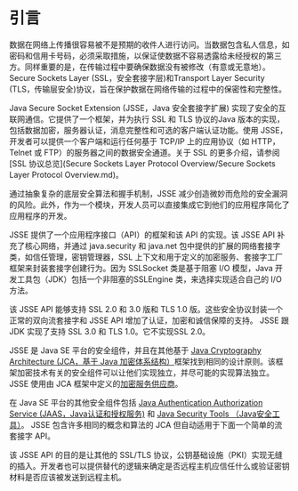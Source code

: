 # 引言

数据在网络上传播很容易被不是预期的收件人进行访问。当数据包含私人信息，如密码和信用卡号码，必须采取措施，以保证使数据不容易透露给未经授权的第三方。同样重要的是，在传输过程中要确保数据没有被修改（有意或无意地）。 Secure Sockets Layer (SSL，安全套接字层)和Transport Layer Security (TLS，传输层安全)协议，旨在保护数据在网络传输的过程中的保密性和完整性。

Java Secure Socket Extension (JSSE，Java 安全套接字扩展) 实现了安全的互联网通信。它提供了一个框架，并为执行 SSL 和 TLS 协议的Java 版本的实现，包括数据加密，服务器认证，消息完整性和可选的客户端认证功能。使用 JSSE，开发者可以提供一个客户端和运行任何基于 TCP/IP 上的应用协议（如 HTTP，Telnet 或 FTP）的服务器之间的数据安全通道。关于 SSL 的更多介绍，请参阅 [SSL 协议总览](Secure Sockets Layer Protocol Overview/Secure Sockets Layer Protocol Overview.md)。

通过抽象复杂的底层安全算法和握手机制，JSSE 减少创造微妙而危险的安全漏洞的风险。此外，作为一个模块，开发人员可以直接集成它到他们的应用程序简化了应用程序的开发。

JSSE 提供了一个应用程序接口（API）的框架和该 API 的实现。该 JSSE API 补充了核心网络，并通过 java.security 和 java.net 包中提供的扩展的网络套接字类，如信任管理，密钥管理器，SSL 上下文和用于定义的加密服务、套接字工厂框架来封装套接字创建行为。因为 SSLSocket 类是基于阻塞 I/O 模型，Java 开发工具包（JDK）包括一个非阻塞的SSLEngine 类，来选择实现适合自己的 I/O 方法。

该 JSSE API 能够支持 SSL 2.0 和 3.0 版和 TLS 1.0 版。这些安全协议封装一个正常的双向流套接字和 JSSE API 增加了认证，加密和诚信保障的支持。 JSSE 跟 JDK 实现了支持 SSL 3.0 和 TLS 1.0。它不实现SSL 2.0。

JSSE 是 Java SE 平台的安全组件，并且在其他基于 [Java Cryptography Architecture (JCA，基于 Java 加密体系结构）](https://docs.oracle.com/javase/8/docs/technotes/guides/security/crypto/CryptoSpec.html#Design)框架找到相同的设计原则。该框架加密技术有关的安全组件可以让他们实现独立，并尽可能的实现算法独立。 JSSE 使用由 JCA 框架中定义的[加密服务供应商](https://docs.oracle.com/javase/8/docs/technotes/guides/security/crypto/CryptoSpec.html#ProviderArch)。

在 Java SE 平台的其他安全组件包括 [Java Authentication Authorization Service (JAAS，Java认证和授权服务)](https://docs.oracle.com/javase/8/docs/technotes/guides/security/jaas/JAASRefGuide.html) 和 [Java Security Tools （Java安全工具）](https://docs.oracle.com/javase/8/docs/technotes/tools/index.html#security)。 JSSE 包含许多相同的概念和算法的 JCA 但自动适用于下面一个简单的流套接字 API。

该 JSSE API 的目的是让其他的 SSL/TLS 协议，公钥基础设施（PKI）实现无缝的插入。开发者也可以提供替代的逻辑来确定是否远程主机应信任什么或验证密钥材料是否应该被发送到远程主机。